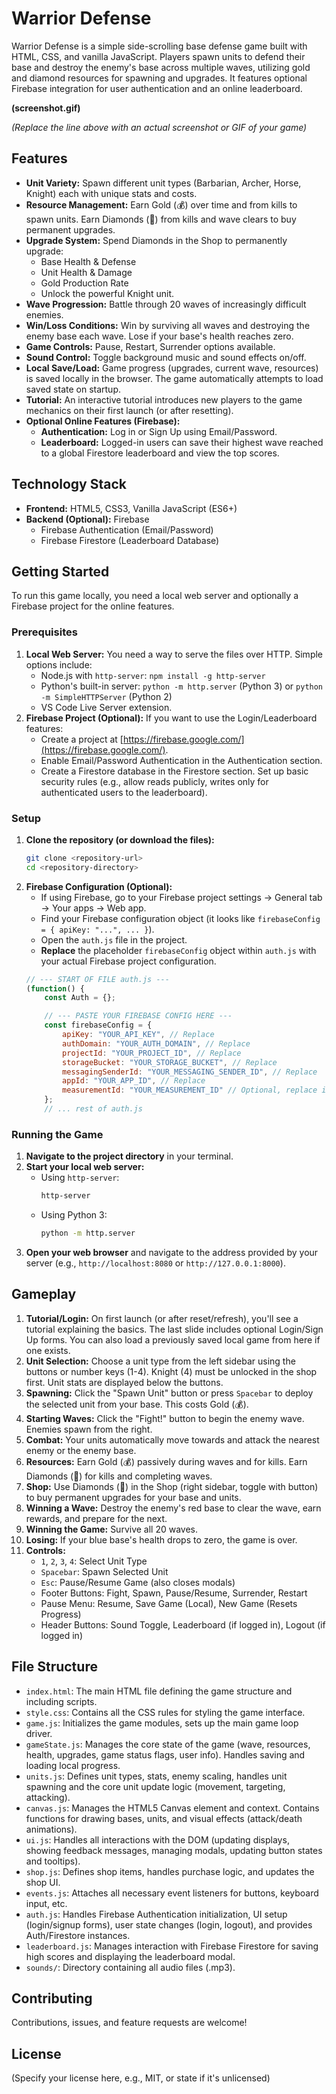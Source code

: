 # Warrior Defense

Warrior Defense is a simple side-scrolling base defense game built with HTML, CSS, and vanilla JavaScript. Players spawn units to defend their base and destroy the enemy's base across multiple waves, utilizing gold and diamond resources for spawning and upgrades. It features optional Firebase integration for user authentication and an online leaderboard.

**(screenshot.gif)**
<!-- (screenshot.GIF) -->
*(Replace the line above with an actual screenshot or GIF of your game)*

## Features

*   **Unit Variety:** Spawn different unit types (Barbarian, Archer, Horse, Knight) each with unique stats and costs.
*   **Resource Management:** Earn Gold (💰) over time and from kills to spawn units. Earn Diamonds (💎) from kills and wave clears to buy permanent upgrades.
*   **Upgrade System:** Spend Diamonds in the Shop to permanently upgrade:
    *   Base Health & Defense
    *   Unit Health & Damage
    *   Gold Production Rate
    *   Unlock the powerful Knight unit.
*   **Wave Progression:** Battle through 20 waves of increasingly difficult enemies.
*   **Win/Loss Conditions:** Win by surviving all waves and destroying the enemy base each wave. Lose if your base's health reaches zero.
*   **Game Controls:** Pause, Restart, Surrender options available.
*   **Sound Control:** Toggle background music and sound effects on/off.
*   **Local Save/Load:** Game progress (upgrades, current wave, resources) is saved locally in the browser. The game automatically attempts to load saved state on startup.
*   **Tutorial:** An interactive tutorial introduces new players to the game mechanics on their first launch (or after resetting).
*   **Optional Online Features (Firebase):**
    *   **Authentication:** Log in or Sign Up using Email/Password.
    *   **Leaderboard:** Logged-in users can save their highest wave reached to a global Firestore leaderboard and view the top scores.

## Technology Stack

*   **Frontend:** HTML5, CSS3, Vanilla JavaScript (ES6+)
*   **Backend (Optional):** Firebase
    *   Firebase Authentication (Email/Password)
    *   Firebase Firestore (Leaderboard Database)

## Getting Started

To run this game locally, you need a local web server and optionally a Firebase project for the online features.

### Prerequisites

1.  **Local Web Server:** You need a way to serve the files over HTTP. Simple options include:
    *   Node.js with `http-server`: `npm install -g http-server`
    *   Python's built-in server: `python -m http.server` (Python 3) or `python -m SimpleHTTPServer` (Python 2)
    *   VS Code Live Server extension.
2.  **Firebase Project (Optional):** If you want to use the Login/Leaderboard features:
    *   Create a project at [https://firebase.google.com/](https://firebase.google.com/).
    *   Enable Email/Password Authentication in the Authentication section.
    *   Create a Firestore database in the Firestore section. Set up basic security rules (e.g., allow reads publicly, writes only for authenticated users to the leaderboard).

### Setup

1.  **Clone the repository (or download the files):**
    ```bash
    git clone <repository-url>
    cd <repository-directory>
    ```
2.  **Firebase Configuration (Optional):**
    *   If using Firebase, go to your Firebase project settings -> General tab -> Your apps -> Web app.
    *   Find your Firebase configuration object (it looks like `firebaseConfig = { apiKey: "...", ... }`).
    *   Open the `auth.js` file in the project.
    *   **Replace** the placeholder `firebaseConfig` object within `auth.js` with your actual Firebase project configuration.
    ```javascript
    // --- START OF FILE auth.js ---
    (function() {
        const Auth = {};

        // --- PASTE YOUR FIREBASE CONFIG HERE ---
        const firebaseConfig = {
            apiKey: "YOUR_API_KEY", // Replace
            authDomain: "YOUR_AUTH_DOMAIN", // Replace
            projectId: "YOUR_PROJECT_ID", // Replace
            storageBucket: "YOUR_STORAGE_BUCKET", // Replace
            messagingSenderId: "YOUR_MESSAGING_SENDER_ID", // Replace
            appId: "YOUR_APP_ID", // Replace
            measurementId: "YOUR_MEASUREMENT_ID" // Optional, replace if you use Analytics
        };
        // ... rest of auth.js
    ```

### Running the Game

1.  **Navigate to the project directory** in your terminal.
2.  **Start your local web server:**
    *   Using `http-server`:
        ```bash
        http-server
        ```
    *   Using Python 3:
        ```bash
        python -m http.server
        ```
3.  **Open your web browser** and navigate to the address provided by your server (e.g., `http://localhost:8080` or `http://127.0.0.1:8000`).

## Gameplay

1.  **Tutorial/Login:** On first launch (or after reset/refresh), you'll see a tutorial explaining the basics. The last slide includes optional Login/Sign Up forms. You can also load a previously saved local game from here if one exists.
2.  **Unit Selection:** Choose a unit type from the left sidebar using the buttons or number keys (1-4). Knight (4) must be unlocked in the shop first. Unit stats are displayed below the buttons.
3.  **Spawning:** Click the "Spawn Unit" button or press `Spacebar` to deploy the selected unit from your base. This costs Gold (💰).
4.  **Starting Waves:** Click the "Fight!" button to begin the enemy wave. Enemies spawn from the right.
5.  **Combat:** Your units automatically move towards and attack the nearest enemy or the enemy base.
6.  **Resources:** Earn Gold (💰) passively during waves and for kills. Earn Diamonds (💎) for kills and completing waves.
7.  **Shop:** Use Diamonds (💎) in the Shop (right sidebar, toggle with button) to buy permanent upgrades for your base and units.
8.  **Winning a Wave:** Destroy the enemy's red base to clear the wave, earn rewards, and prepare for the next.
9.  **Winning the Game:** Survive all 20 waves.
10. **Losing:** If your blue base's health drops to zero, the game is over.
11. **Controls:**
    *   `1`, `2`, `3`, `4`: Select Unit Type
    *   `Spacebar`: Spawn Selected Unit
    *   `Esc`: Pause/Resume Game (also closes modals)
    *   Footer Buttons: Fight, Spawn, Pause/Resume, Surrender, Restart
    *   Pause Menu: Resume, Save Game (Local), New Game (Resets Progress)
    *   Header Buttons: Sound Toggle, Leaderboard (if logged in), Logout (if logged in)

## File Structure

*   `index.html`: The main HTML file defining the game structure and including scripts.
*   `style.css`: Contains all the CSS rules for styling the game interface.
*   `game.js`: Initializes the game modules, sets up the main game loop driver.
*   `gameState.js`: Manages the core state of the game (wave, resources, health, upgrades, game status flags, user info). Handles saving and loading local progress.
*   `units.js`: Defines unit types, stats, enemy scaling, handles unit spawning and the core unit update logic (movement, targeting, attacking).
*   `canvas.js`: Manages the HTML5 Canvas element and context. Contains functions for drawing bases, units, and visual effects (attack/death animations).
*   `ui.js`: Handles all interactions with the DOM (updating displays, showing feedback messages, managing modals, updating button states and tooltips).
*   `shop.js`: Defines shop items, handles purchase logic, and updates the shop UI.
*   `events.js`: Attaches all necessary event listeners for buttons, keyboard input, etc.
*   `auth.js`: Handles Firebase Authentication initialization, UI setup (login/signup forms), user state changes (login, logout), and provides Auth/Firestore instances.
*   `leaderboard.js`: Manages interaction with Firebase Firestore for saving high scores and displaying the leaderboard modal.
*   `sounds/`: Directory containing all audio files (.mp3).

## Contributing

Contributions, issues, and feature requests are welcome!

## License

(Specify your license here, e.g., MIT, or state if it's unlicensed)
